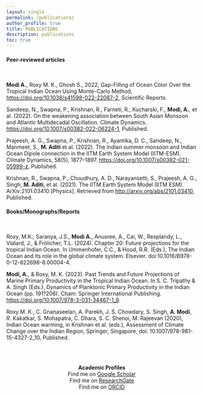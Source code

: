 ```yaml
---
layout: single 
permalink: /publications/
author_profile: true
title: PUBLICATIONS
description: publications
toc: true 
---
```


#### **Peer-reviewed articles**
<br>

**Modi A.**, Roxy M. K., Ghosh S., 2022, Gap-Filling of Ocean Color Over the Tropical Indian Ocean Using Monte-Carlo Method, https://doi.org/10.1038/s41598-022-22087-2, Scientific Reports. 

Sandeep, N., Swapna, P., Krishnan, R., Farneti, R., Kucharski, F., **Modi, A.**, et al. (2022). On the weakening association between South Asian Monsoon and Atlantic Multidecadal Oscillation. Climate Dynamics. https://doi.org/10.1007/s00382-022-06224-1, Published.

Prajeesh, A. G., Swapna, P., Krishnan, R., Ayantika, D. C., Sandeep, N., Manmeet, S., **M. Aditi** et al. (2022). The Indian summer monsoon and Indian Ocean Dipole connection in the IITM Earth System Model (IITM-ESM). Climate Dynamics, 58(5), 1877–1897. https://doi.org/10.1007/s00382-021-05999-z, Published.  

Krishnan, R., Swapna, P., Choudhury, A. D., Narayansetti, S., Prajeesh, A. G., Singh, **M. Aditi**, et al. (2021). The IITM Earth System Model (IITM ESM). ArXiv:2101.03410 [Physics]. Retrieved from http://arxiv.org/abs/2101.03410, Published. 


#### **Books/Monographs/Reports** 
<br>

Roxy, M.K., Saranya, J.S., **Modi A.**, Anusree, A., Cai, W., Resplandy, L., Vialard, J., & Frölicher, T.L. (2024). Chapter 20: Future projections for the tropical Indian Ocean. In Ummenhofer, C.C., & Hood, R.R. (Eds.), The Indian Ocean and its role in the global climate system. Elsevier. doi:10.1016/B978-0-12-822698-8.00004-4.

**Modi, A.**, & Roxy, M. K. (2023). Past Trends and Future Projections of Marine Primary Productivity in the Tropical Indian Ocean. In S. C. Tripathy & A. Singh (Eds.), Dynamics of Planktonic Primary Productivity in the Indian Ocean (pp. 191?206). Cham: Springer International Publishing. https://doi.org/10.1007/978-3-031-34467-1_9.

Roxy M. K., C. Gnanaseelan, A. Parekh, J. S. Chowdary, S. Singh, **A. Modi**, R. Kakatkar, S. Mohapatra, C. Dhara, S. C. Shenoi, M. Rajeevan (2020), Indian Ocean warming, in Krishnan et al. (eds.), Assessment of Climate Change over the Indian Region, Springer, Singapore, doi: 10.1007/978-981-15-4327-2_10, Published.

<br><br>
<p style="text-align:center"> <b> Academic Profiles </b> <br> 
Find me on <a href= "https://scholar.google.com/citations?user=kUyn24sAAAAJ&hl=en"> Google Scholar</a> <br>
Find me on <a href= "https://www.researchgate.net/profile/Aditi-Modi/research"> ResearchGate</a> <br>
Find me on <a href= "https://orcid.org/0000-0002-2044-5256"> ORCID</a> <br>
</p> 
